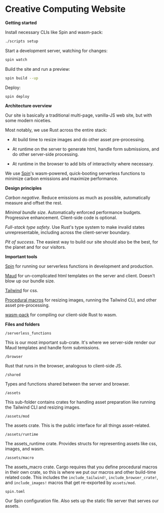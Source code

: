 # Creative Computing Website

**Getting started**

Install necessary CLIs like Spin and wasm-pack:

```bash
./scripts setup
```

Start a development server, watching for changes:

```bash
spin watch
```

Build the site and run a preview:

```bash
spin build --up
```

Deploy:

```bash
spin deploy
```

**Architecture overview**

Our site is basically a traditional multi-page, vanilla-JS web site, but with some modern niceties.

Most notably, we use Rust across the entire stack:

- At build time to resize images and do other asset pre-processing.

- At runtime on the server to generate html, handle form submissions, and do other server-side processing.

- At runtime in the browser to add bits of interactivity where necessary.

We use [Spin](https://www.fermyon.com/spin)'s wasm-powered, quick-booting serverless functions to minimize carbon emissions and maximize performance.

**Design principles**

_Carbon negative_. Reduce emissions as much as possible, automatically measure and offset the rest.

_Minimal bundle size_. Automatically enforced performance budgets. Progressive enhancement. Client-side code is optional.

_Full-stack type safety_. Use Rust's type system to make invalid states unrepresentable, including across the client-server boundary.

_Pit of success_. The easiest way to build our site should also be the best, for the planet and for our visitors.

**Important tools**

[Spin](https://www.fermyon.com/spin) for running our serverless functions in development and production.

[Maud](https://maud.lambda.xyz/) for un-complicated html templates on the server and client. Doesn't blow up our bundle size.

[Tailwind](https://tailwindcss.com/) for css.

[Procedural macros](https://blog.logrocket.com/procedural-macros-in-rust/) for resizing images, running the Tailwind CLI, and other asset pre-processing.

[wasm-pack](https://github.com/rustwasm/wasm-pack) for compiling our client-side Rust to wasm.

**Files and folders**

`/serverless_functions`

This is our most important sub-crate. It's where we server-side render our Maud templates and handle form submissions.

`/browser`

Rust that runs in the browser, analogous to client-side JS.

`/shared`

Types and functions shared between the server and browser.

`/assets`

This sub-folder contains crates for handling asset preparation like running the Tailwind CLI and resizing images.

`/assets/mod`

The assets crate. This is the public interface for all things asset-related.

`/assets/runtime`

The assets_runtime crate. Provides structs for representing assets like css, images, and wasm.

`/assets/macro`

The assets_macro crate. Cargo requires that you define procedural macros in their own crate, so this is where we put our macros and other build-time related code. This includes the `include_tailwind!`, `include_browser_crate!`, and `include_images!` macros that get re-exported by `assets/mod`.

`spin.toml`

Our Spin configuration file. Also sets up the static file server that serves our assets.
